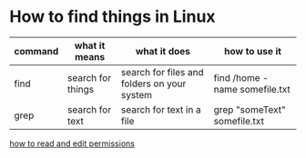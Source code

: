 How to find things in Linux
===========================

  command | what it means | what it does | how to use it
----------|---------------|--------------|--------------
find      | search for things | search for files and folders on your system | find /home -name somefile.txt
grep      | search for text   | search for text in a file                   | grep "someText" somefile.txt

[how to read and edit permissions](3_permissions.md)
